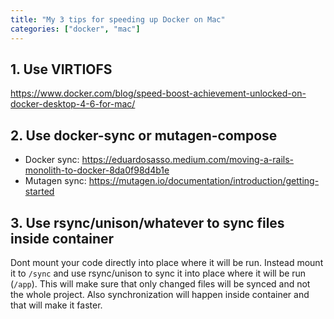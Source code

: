 ```yaml
---
title: "My 3 tips for speeding up Docker on Mac"
categories: ["docker", "mac"]
---
```



## 1. Use VIRTIOFS
<https://www.docker.com/blog/speed-boost-achievement-unlocked-on-docker-desktop-4-6-for-mac/>

## 2. Use docker-sync or mutagen-compose

 * Docker sync: <https://eduardosasso.medium.com/moving-a-rails-monolith-to-docker-8da0f98d4b1e>
 * Mutagen sync: <https://mutagen.io/documentation/introduction/getting-started>

## 3. Use rsync/unison/whatever to sync files inside container
Dont mount your code directly into place where it will be run. Instead mount it to `/sync` and use rsync/unison to sync it into place where it will be run (`/app`). This will make sure that only changed files will be synced and not the whole project. Also synchronization will happen inside container and that will make it faster.


